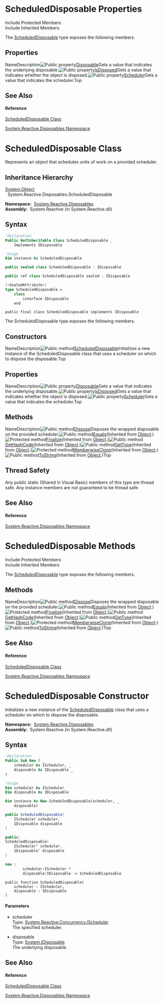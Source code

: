 # ScheduledDisposable Properties

Include Protected Members  
Include Inherited Members

The [ScheduledDisposable](ScheduledDisposable\ScheduledDisposable.md) type exposes the following members.

## Properties

NameDescription![Public property](https://reactiveui.net/assets/img/Hh211972.pubproperty(en-us,VS.103).gif "Public property")[Disposable](Disposable\ScheduledDisposable.Disposable.md)Gets a value that indicates the underlying disposable.![Public property](https://reactiveui.net/assets/img/Hh211972.pubproperty(en-us,VS.103).gif "Public property")[IsDisposed](IsDisposed\ScheduledDisposable.IsDisposed.md)Gets a value that indicates whether the object is disposed.![Public property](https://reactiveui.net/assets/img/Hh211972.pubproperty(en-us,VS.103).gif "Public property")[Scheduler](Scheduler\ScheduledDisposable.Scheduler.md)Gets a value that indicates the scheduler.Top

## See Also

#### Reference

[ScheduledDisposable Class](ScheduledDisposable\ScheduledDisposable.md)

[System.Reactive.Disposables Namespace](System.Reactive.Disposables\System.Reactive.Disposables.md)

# ScheduledDisposable Class

Represents an object that schedules units of work on a provided scheduler.

## Inheritance Hierarchy

[System.Object](https://msdn.microsoft.com/en-us/library/e5kfa45b)  
  System.Reactive.Disposables.ScheduledDisposable

**Namespace:**  [System.Reactive.Disposables](System.Reactive.Disposables\System.Reactive.Disposables.md)  
**Assembly:**  System.Reactive (in System.Reactive.dll)

## Syntax

```vb
'Declaration
Public NotInheritable Class ScheduledDisposable _
    Implements IDisposable
```

```vb
'Usage
Dim instance As ScheduledDisposable
```

```csharp
public sealed class ScheduledDisposable : IDisposable
```

```c++
public ref class ScheduledDisposable sealed : IDisposable
```

```fsharp
[<SealedAttribute>]
type ScheduledDisposable =  
    class
        interface IDisposable
    end
```

```jscript
public final class ScheduledDisposable implements IDisposable
```

The ScheduledDisposable type exposes the following members.

## Constructors

NameDescription![Public method](https://reactiveui.net/assets/img/Hh303103.pubmethod(en-us,VS.103).gif "Public method")[ScheduledDisposable](https://msdn.microsoft.com/en-us/library/m:system.reactive.disposables.scheduleddisposable.#ctor(system.reactive.concurrency.ischeduler%2csystem.idisposable)(v=VS.103))Initializes a new instance of the ScheduledDisposable class that uses a scheduler on which to dispose the disposable.Top

## Properties

NameDescription![Public property](https://reactiveui.net/assets/img/Hh211972.pubproperty(en-us,VS.103).gif "Public property")[Disposable](Disposable\ScheduledDisposable.Disposable.md)Gets a value that indicates the underlying disposable.![Public property](https://reactiveui.net/assets/img/Hh211972.pubproperty(en-us,VS.103).gif "Public property")[IsDisposed](IsDisposed\ScheduledDisposable.IsDisposed.md)Gets a value that indicates whether the object is disposed.![Public property](https://reactiveui.net/assets/img/Hh211972.pubproperty(en-us,VS.103).gif "Public property")[Scheduler](Scheduler\ScheduledDisposable.Scheduler.md)Gets a value that indicates the scheduler.Top

## Methods

NameDescription![Public method](https://reactiveui.net/assets/img/Hh303103.pubmethod(en-us,VS.103).gif "Public method")[Dispose](Dispose\ScheduledDisposable.Dispose.md)Disposes the wrapped disposable on the provided scheduler.![Public method](https://reactiveui.net/assets/img/Hh303103.pubmethod(en-us,VS.103).gif "Public method")[Equals](https://msdn.microsoft.com/en-us/library/m:system.object.equals(system.object)(v=VS.103))(Inherited from [Object](https://msdn.microsoft.com/en-us/library/e5kfa45b).)![Protected method](https://reactiveui.net/assets/img/Hh303103.protmethod(en-us,VS.103).gif "Protected method")[Finalize](https://msdn.microsoft.com/en-us/library/4k87zsw7)(Inherited from [Object](https://msdn.microsoft.com/en-us/library/e5kfa45b).)![Public method](https://reactiveui.net/assets/img/Hh303103.pubmethod(en-us,VS.103).gif "Public method")[GetHashCode](https://msdn.microsoft.com/en-us/library/zdee4b3y)(Inherited from [Object](https://msdn.microsoft.com/en-us/library/e5kfa45b).)![Public method](https://reactiveui.net/assets/img/Hh303103.pubmethod(en-us,VS.103).gif "Public method")[GetType](https://msdn.microsoft.com/en-us/library/dfwy45w9)(Inherited from [Object](https://msdn.microsoft.com/en-us/library/e5kfa45b).)![Protected method](https://reactiveui.net/assets/img/Hh303103.protmethod(en-us,VS.103).gif "Protected method")[MemberwiseClone](https://msdn.microsoft.com/en-us/library/57ctke0a)(Inherited from [Object](https://msdn.microsoft.com/en-us/library/e5kfa45b).)![Public method](https://reactiveui.net/assets/img/Hh303103.pubmethod(en-us,VS.103).gif "Public method")[ToString](https://msdn.microsoft.com/en-us/library/7bxwbwt2)(Inherited from [Object](https://msdn.microsoft.com/en-us/library/e5kfa45b).)Top

## Thread Safety

Any public static (Shared in Visual Basic) members of this type are thread safe. Any instance members are not guaranteed to be thread safe.

## See Also

#### Reference

[System.Reactive.Disposables Namespace](System.Reactive.Disposables\System.Reactive.Disposables.md)

# ScheduledDisposable Methods

Include Protected Members  
Include Inherited Members

The [ScheduledDisposable](ScheduledDisposable\ScheduledDisposable.md) type exposes the following members.

## Methods

NameDescription![Public method](https://reactiveui.net/assets/img/Hh303103.pubmethod(en-us,VS.103).gif "Public method")[Dispose](Dispose\ScheduledDisposable.Dispose.md)Disposes the wrapped disposable on the provided scheduler.![Public method](https://reactiveui.net/assets/img/Hh303103.pubmethod(en-us,VS.103).gif "Public method")[Equals](https://msdn.microsoft.com/en-us/library/m:system.object.equals(system.object)(v=VS.103))(Inherited from [Object](https://msdn.microsoft.com/en-us/library/e5kfa45b).)![Protected method](https://reactiveui.net/assets/img/Hh303103.protmethod(en-us,VS.103).gif "Protected method")[Finalize](https://msdn.microsoft.com/en-us/library/4k87zsw7)(Inherited from [Object](https://msdn.microsoft.com/en-us/library/e5kfa45b).)![Public method](https://reactiveui.net/assets/img/Hh303103.pubmethod(en-us,VS.103).gif "Public method")[GetHashCode](https://msdn.microsoft.com/en-us/library/zdee4b3y)(Inherited from [Object](https://msdn.microsoft.com/en-us/library/e5kfa45b).)![Public method](https://reactiveui.net/assets/img/Hh303103.pubmethod(en-us,VS.103).gif "Public method")[GetType](https://msdn.microsoft.com/en-us/library/dfwy45w9)(Inherited from [Object](https://msdn.microsoft.com/en-us/library/e5kfa45b).)![Protected method](https://reactiveui.net/assets/img/Hh303103.protmethod(en-us,VS.103).gif "Protected method")[MemberwiseClone](https://msdn.microsoft.com/en-us/library/57ctke0a)(Inherited from [Object](https://msdn.microsoft.com/en-us/library/e5kfa45b).)![Public method](https://reactiveui.net/assets/img/Hh303103.pubmethod(en-us,VS.103).gif "Public method")[ToString](https://msdn.microsoft.com/en-us/library/7bxwbwt2)(Inherited from [Object](https://msdn.microsoft.com/en-us/library/e5kfa45b).)Top

## See Also

#### Reference

[ScheduledDisposable Class](ScheduledDisposable\ScheduledDisposable.md)

[System.Reactive.Disposables Namespace](System.Reactive.Disposables\System.Reactive.Disposables.md)

# ScheduledDisposable Constructor

Initializes a new instance of the [ScheduledDisposable](ScheduledDisposable\ScheduledDisposable.md) class that uses a scheduler on which to dispose the disposable.

**Namespace:**  [System.Reactive.Disposables](System.Reactive.Disposables\System.Reactive.Disposables.md)  
**Assembly:**  System.Reactive (in System.Reactive.dll)

## Syntax

```vb
'Declaration
Public Sub New ( _
    scheduler As IScheduler, _
    disposable As IDisposable _
)
```

```vb
'Usage
Dim scheduler As IScheduler
Dim disposable As IDisposable

Dim instance As New ScheduledDisposable(scheduler, _
    disposable)
```

```csharp
public ScheduledDisposable(
    IScheduler scheduler,
    IDisposable disposable
)
```

```c++
public:
ScheduledDisposable(
    IScheduler^ scheduler, 
    IDisposable^ disposable
)
```

```fsharp
new : 
        scheduler:IScheduler * 
        disposable:IDisposable -> ScheduledDisposable
```

```jscript
public function ScheduledDisposable(
    scheduler : IScheduler, 
    disposable : IDisposable
)
```

#### Parameters

- scheduler  
  Type: [System.Reactive.Concurrency.IScheduler](IScheduler\IScheduler.md)  
  The specified scheduler.

- disposable  
  Type: [System.IDisposable](https://msdn.microsoft.com/en-us/library/aax125c9)  
  The underlying disposable.

## See Also

#### Reference

[ScheduledDisposable Class](ScheduledDisposable\ScheduledDisposable.md)

[System.Reactive.Disposables Namespace](System.Reactive.Disposables\System.Reactive.Disposables.md)
